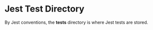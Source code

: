 # Jest Test Directory

By Jest conventions, the __tests__ directory is where Jest tests are stored.
